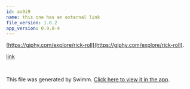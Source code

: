 ```yaml
---
id: ao9i9
name: this one has an external link
file_version: 1.0.2
app_version: 0.9.8-4
---
```


[https://giphy.com/explore/rick-roll](https://giphy.com/explore/rick-roll).




[link](https://giphy.com/explore/rick-roll)





<br/>

This file was generated by Swimm. [Click here to view it in the app](http://localhost:5000/repos/Z2l0aHViJTNBJTNBbW9kLXByb2dyZXNzaW9uLXN5c3RlbSUzQSUzQW1hb3pTd2ltbQ==/docs/ao9i9).